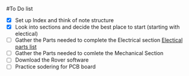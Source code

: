 #To Do list

- [x] Set up Index and think of note structure
- [x] Look into sections and decide the best place to start (starting with electical)
- [ ] Gather the Parts needed to complete the Electrical section [Electical parts list](#parts)
- [ ] Gather the Parts needed to comlete the Mechanical Section
- [ ] Download the Rover software
- [ ] Practice sodering for PCB board
